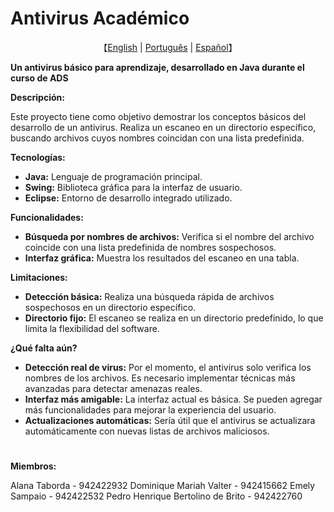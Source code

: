 # Antivirus Académico

<p align="center">
    【<a href="https://github.com/Sacm-is/Projeto-A3antivirus/blob/main/README.English.md">English</a> | <a href="https://github.com/Sacm-is/Projeto-A3antivirus/blob/main/README.md">Português</a> | <a href="https://github.com/Sacm-is/Projeto-A3antivirus/blob/main/README.Spanish.md">Español</a>】
</p>

**Un antivirus básico para aprendizaje, desarrollado en Java durante el curso de ADS**

**Descripción:**

Este proyecto tiene como objetivo demostrar los conceptos básicos del desarrollo de un antivirus. Realiza un escaneo en un directorio específico, buscando archivos cuyos nombres coincidan con una lista predefinida.

**Tecnologías:**

* **Java:** Lenguaje de programación principal.
* **Swing:** Biblioteca gráfica para la interfaz de usuario.
* **Eclipse:** Entorno de desarrollo integrado utilizado.

**Funcionalidades:**

* **Búsqueda por nombres de archivos:** Verifica si el nombre del archivo coincide con una lista predefinida de nombres sospechosos.
* **Interfaz gráfica:** Muestra los resultados del escaneo en una tabla.

**Limitaciones:**

* **Detección básica:** Realiza una búsqueda rápida de archivos sospechosos en un directorio específico.
* **Directorio fijo:** El escaneo se realiza en un directorio predefinido, lo que limita la flexibilidad del software.

**¿Qué falta aún?**

* **Detección real de virus:** Por el momento, el antivirus solo verifica los nombres de los archivos. Es necesario implementar técnicas más avanzadas para detectar amenazas reales.
* **Interfaz más amigable:** La interfaz actual es básica. Se pueden agregar más funcionalidades para mejorar la experiencia del usuario.
* **Actualizaciones automáticas:** Sería útil que el antivirus se actualizara automáticamente con nuevas listas de archivos maliciosos.
#
**Miembros:**

Alana Taborda - 942422932 Dominique Mariah Valter - 942415662 Emely Sampaio - 942422532 Pedro Henrique Bertolino de Brito - 942422760

